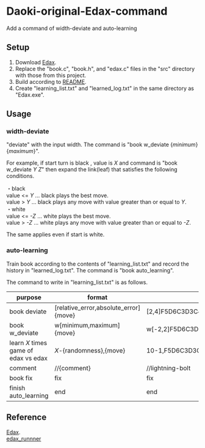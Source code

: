 # Daoki-original-Edax-command
Add a command of width-deviate and auto-learning

## Setup
1. Download [Edax](https://github.com/abulmo/edax-reversi).
2. Replace the "book.c", "book.h", and "edax.c" files in the "src" directory with those from this project.
3. Build according to [README](https://github.com/abulmo/edax-reversi).
4. Create "learning_list.txt" and "learned_log.txt" in the same directory as "Edax.exe".

## Usage
### width-deviate
"deviate" with the input width. The command is "book w_deviate {*minimum*} {*maximum*}".

For example, if start turn is black , value is *X* and command is "book w_deviate *Y* *Z*" then expand the link(leaf) that satisfies the following conditions.  

・black  
value <= *Y* ... black plays the best move.  
value > *Y*  ... black plays any move with value greater than or equal to *Y*.  
・white  
value <= *-Z* ... white plays the best move.  
value > *-Z*  ... white plays any move with value greater than or equal to *-Z*.   

The same applies even if start is white.
 
### auto-learning
Train book according to the contents of "learning_list.txt" and record the history in "learned_log.txt". The command is "book auto_learning".

The command to write in "learning_list.txt" is as follows.

| purpose  | format | example | 
| ------------- | ------------- | ------------- |
| book deviate  | [relative_error,absolute_error]{move}  | [2,4]F5D6C3D3C4F4F6F3E6E7D7G6F8F7 |
| book w_deviate  | w[minimum,maximum]{move}  | w[-2,2]F5D6C3D3C4F4F6F3E6E7D7G6F8F7 |
| learn *X* times game of edax vs edax | *X*-{randomness},{move}  | 10-1,F5D6C3D3C4F4F6F3E6E7D7G6F8F7 |
| comment | //{comment} | //lightning-bolt |
| book fix | fix | fix |
| finish auto_learning | end | end |

## Reference
[Edax](https://github.com/abulmo/edax-reversi).  
[edax_runnner](https://github.com/sensuikan1973/edax_runner)
